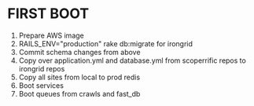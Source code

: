 # FIRST BOOT
1. Prepare AWS image
2. RAILS_ENV="production" rake db:migrate for irongrid
3. Commit schema changes from above
4. Copy over application.yml  and database.yml from scoperrific repos to
   irongrid repos
5. Copy all sites from local to prod redis
6. Boot services
7. Boot queues from crawls and fast_db
